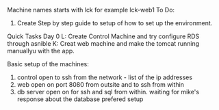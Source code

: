 Machine names starts with lck for example lck-web1
To Do:
1. Create Step by step guide to setup of how to set up the environment.

Quick Tasks
Day 0
L: Create Control Machine and try configure RDS through asnible
K: Creat web machine and make the tomcat running manuallyu with the app. 

Basic setup of the machines:
1. control open to ssh from the network - list of the ip addresses
2. web open on port 8080 from outsite and to ssh from within
3. db server open on for ssh and sql from within. 
waiting for mike's response about the database prefered setup